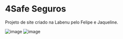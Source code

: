 # 4Safe Seguros

Projeto de site criado na Labenu pelo Felipe e Jaqueline.

![image](https://user-images.githubusercontent.com/68256101/119978426-02e9ba80-bf90-11eb-97f5-e2590bed974d.png)
![image](https://user-images.githubusercontent.com/68256101/119978467-109f4000-bf90-11eb-8905-26f80a6b1142.png)

